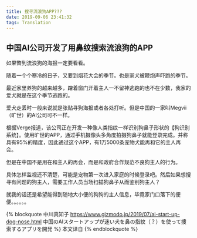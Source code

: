 ```yaml
---
title: 搜寻流浪狗APP???
date: 2019-09-06 23:41:32
tags: Translation
---
```


## 中国AI公司开发了用鼻纹搜索流浪狗的APP


如果瞥到流浪狗的海报一定要看看。

随着一个个寒冷的日子，又要到烟花大会的季节。也是家犬被鞭炮声吓跑的季节。
<!-- more -->
最近家里养狗的越来越多，蹭着窗门开着主人一不留神逃跑的也不在少数，我家的爱犬就是在这个季节逃跑的。

爱犬走丢时一般来说就是张贴寻狗海报或者各处打听。但是中国的一家叫Megvii（旷世）的AI公司可不一样。

根据Verge报道，该公司正在开发一种像人类指纹一样识别狗鼻子形状的【狗识别系统】。使用旷世的APP，通过手机摄像头多角度拍摄狗鼻子就能登录完成。并称具有95%的精度，因此通过这个APP，有1万5000条宠物犬能再和它的主人再会。

但是在中国不是用在和主人的再会，而是和政府合作规范不良狗主人的行为。

具体怎样监视还不清楚，可能是宠物第一次进入家庭的时候登录吧。然后如果想搜寻有问题的狗主人，需要工作人员当场扫描狗鼻子从而鉴别狗主人？

就我的话还是希望能得到随地大小便的狗狗的主人信息，毕竟家门口落下的便便。。。。。。



{% blockquote 中川真知子 https://www.gizmodo.jp/2019/07/ai-start-up-dog-nose.html 中国のAIスタートアップが迷い犬を鼻の指紋（？）を使って捜索するアプリを開発 %}
本文译自
{% endblockquote %}